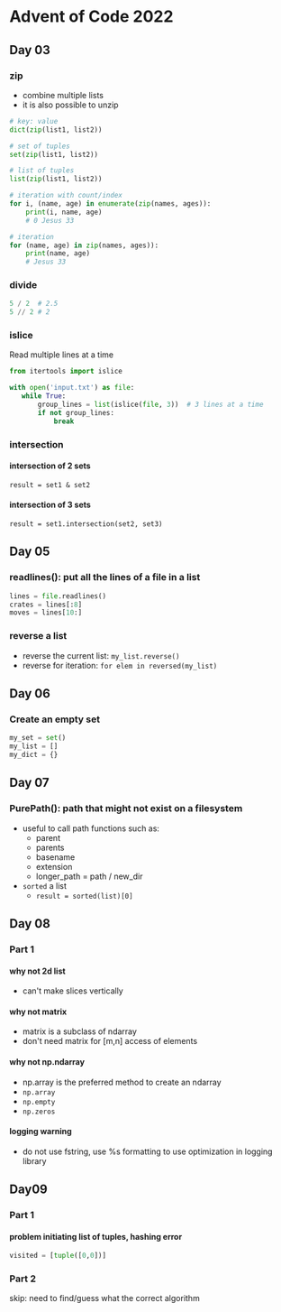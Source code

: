 # Advent of Code 2022

## Day 03
### zip
- combine multiple lists
- it is also possible to unzip
```python
# key: value
dict(zip(list1, list2))

# set of tuples
set(zip(list1, list2))

# list of tuples
list(zip(list1, list2))

# iteration with count/index
for i, (name, age) in enumerate(zip(names, ages)):
    print(i, name, age)
    # 0 Jesus 33

# iteration
for (name, age) in zip(names, ages)):
    print(name, age)
    # Jesus 33
```
### divide
```python
5 / 2  # 2.5
5 // 2 # 2
```
### islice
Read multiple lines at a time
```python
from itertools import islice

with open('input.txt') as file:
   while True:
       group_lines = list(islice(file, 3))  # 3 lines at a time
       if not group_lines:
           break
```
### intersection
#### intersection of 2 sets
`result = set1 & set2`
#### intersection of 3 sets
`result = set1.intersection(set2, set3)`


## Day 05
### readlines(): put all the lines of a file in a list
```python
lines = file.readlines()
crates = lines[:8]
moves = lines[10:]
```
### reverse a list
- reverse the current list: `my_list.reverse()`
- reverse for iteration: `for elem in reversed(my_list)`


## Day 06
### Create an empty set
```python
my_set = set()
my_list = []
my_dict = {}
```


## Day 07
### PurePath(): path that might not exist on a filesystem
- useful to call path functions such as:
    - parent
    - parents
    - basename
    - extension
    - longer_path = path / new_dir
- `sorted` a list
    - `result = sorted(list)[0]`


## Day 08
### Part 1
#### why not 2d list
- can't make slices vertically
#### why not matrix
- matrix is a subclass of ndarray
- don't need matrix for [m,n] access of elements
#### why not np.ndarray
- np.array is the preferred method to create an ndarray
- `np.array`
- `np.empty`
- `np.zeros`
#### logging warning
- do not use fstring, use %s formatting to use optimization in logging library


## Day09
### Part 1
#### problem initiating list of tuples, hashing error
```python
visited = [tuple([0,0])]
```

### Part 2
skip: need to find/guess what the correct algorithm
